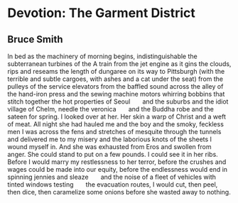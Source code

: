 # Devotion: The Garment District
## Bruce Smith
In bed as the machinery of morning begins, indistinguishable
the subterranean turbines of the A train from the jet engine
as it gins the clouds, rips and reseams the length of dungaree
on its way to Pittsburgh (with the terrible and subtle cargoes,
with ashes and a cat under the seat) from the pulleys
of the service elevators from the baffled sound across the alley
of the hand-iron press and the sewing machine motors whirring
bobbins that stitch together the hot properties of Seoul
      and the suburbs
and the idiot village of Chelm, needle the veronica
      and the Buddha robe
and the sateen for spring. I looked over at her. Her skin a warp
of Christ and a weft of meat. All night she had hauled me
and the boy and the smoky, feckless men I was across
the fens and stretches of mesquite through the tunnels
and delivered me to my misery and the laborious knots of the sheets
I wound myself in. And she was exhausted from Eros and swollen
from anger. She could stand to put on a few pounds. I could see it
in her ribs. Before I would marry my restlessness to her terror,
before the crushes and wages could be made into our equity, before
the endlessness would end in spinning jennies and sleaze
      and the noise
of a fleet of vehicles with tinted windows testing
      the evacuation routes,
I would cut, then peel, then dice, then caramelize some onions
before she wasted away to nothing.